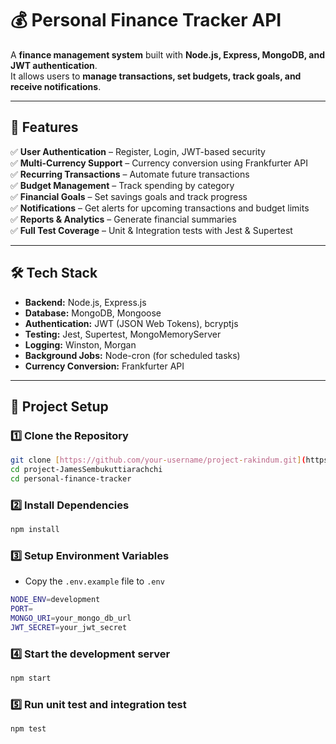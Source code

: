# 💰 Personal Finance Tracker API

A **finance management system** built with **Node.js, Express, MongoDB, and JWT authentication**.  
It allows users to **manage transactions, set budgets, track goals, and receive notifications**.

---

## 📌 Features
✅ **User Authentication** – Register, Login, JWT-based security <br>
✅ **Multi-Currency Support** – Currency conversion using Frankfurter API <br>
✅ **Recurring Transactions** – Automate future transactions <br>
✅ **Budget Management** – Track spending by category <br>
✅ **Financial Goals** – Set savings goals and track progress <br>
✅ **Notifications** – Get alerts for upcoming transactions and budget limits <br>
✅ **Reports & Analytics** – Generate financial summaries <br>
✅ **Full Test Coverage** – Unit & Integration tests with Jest & Supertest

---

## **🛠 Tech Stack**
- **Backend:** Node.js, Express.js  
- **Database:** MongoDB, Mongoose  
- **Authentication:** JWT (JSON Web Tokens), bcryptjs  
- **Testing:** Jest, Supertest, MongoMemoryServer  
- **Logging:** Winston, Morgan  
- **Background Jobs:** Node-cron (for scheduled tasks)  
- **Currency Conversion:** Frankfurter API  

---

## **🚀 Project Setup**
### **1️⃣ Clone the Repository**
```sh
git clone [https://github.com/your-username/project-rakindum.git](https://github.com/SE1020-IT2070-OOP-DSA-25/project-JamesSembukuttiarachchi.git)
cd project-JamesSembukuttiarachchi
cd personal-finance-tracker
```
### **2️⃣ Install Dependencies**
```sh
npm install
```
### **3️⃣ Setup Environment Variables**
- Copy the `.env.example` file to `.env`
```sh
NODE_ENV=development
PORT=
MONGO_URI=your_mongo_db_url
JWT_SECRET=your_jwt_secret
```

### **4️⃣ Start the development server**
```sh
npm start
```

### **5️⃣ Run unit test and integration test**
```sh
npm test
```
